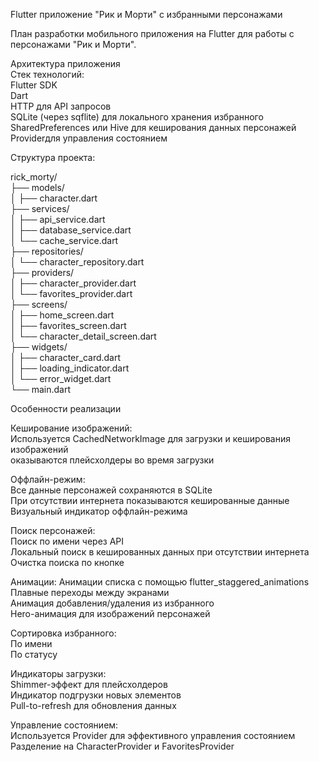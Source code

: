 Flutter приложение "Рик и Морти" с избранными персонажами<br>

План разработки мобильного приложения на Flutter для работы с персонажами "Рик и Морти".<br>

Архитектура приложения<br>
Стек технологий:<br>
Flutter SDK<br>
Dart<br>
HTTP для API запросов<br>
SQLite (через sqflite) для локального хранения избранного<br>
SharedPreferences или Hive для кеширования данных персонажей<br>
Providerдля управления состоянием<br>


Структура проекта:<br>

rick_morty/<br>
├── models/<br>
│	├── character.dart<br>
├── services/<br>
│	├── api_service.dart<br>
│   ├── database_service.dart<br>
│   └── cache_service.dart<br>
├── repositories/<br>
│   └── character_repository.dart<br>
├── providers/<br>
│   ├── character_provider.dart<br>
│   └── favorites_provider.dart<br>
├── screens/<br>
│   ├── home_screen.dart<br>
│   ├── favorites_screen.dart<br>
│   └── character_detail_screen.dart<br>
├── widgets/<br>
│   ├── character_card.dart<br>
│   ├── loading_indicator.dart<br>
│   └── error_widget.dart<br>
└── main.dart<br>

Особенности реализации<br>

Кеширование изображений:<br>
    Используется CachedNetworkImage для загрузки и кеширования изображений <br>
    оказываются плейсхолдеры во время загрузки<br>

Оффлайн-режим:<br>
    Все данные персонажей сохраняются в SQLite<br>
    При отсутствии интернета показываются кешированные данные<br>
    Визуальный индикатор оффлайн-режима<br>

Поиск персонажей:<br>
    Поиск по имени через API<br>
    Локальный поиск в кешированных данных при отсутствии интернета<br>
    Очистка поиска по кнопке<br>

Анимации:
    Анимации списка с помощью flutter_staggered_animations<br>
    Плавные переходы между экранами<br>
    Анимация добавления/удаления из избранного<br>
    Hero-анимация для изображений персонажей<br>

Сортировка избранного:<br>
    По имени<br>
    По статусу<br>

Индикаторы загрузки:<br>
    Shimmer-эффект для плейсхолдеров<br>
    Индикатор подгрузки новых элементов<br>
    Pull-to-refresh для обновления данных<br>

Управление состоянием:<br>
    Используется Provider для эффективного управления состоянием<br>
    Разделение на CharacterProvider и FavoritesProvider<br>
